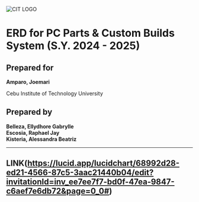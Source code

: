 ![CIT LOGO](https://cit.edu/wp-content/uploads/2023/07/cit-logo.png)


# ERD for PC Parts & Custom Builds System (S.Y. 2024 - 2025)

## Prepared for 
**Amparo, Joemari**

Cebu Institute of Technology University

## Prepared by 
**Belleza, Ellydhore Gabrylle**  
**Escosia, Raphael Jay**  
**Kisteria, Alessandra Beatriz**  

---

## LINK(https://lucid.app/lucidchart/68992d28-ed21-4566-87c5-3aac21440b04/edit?invitationId=inv_ee7ee7f7-bd0f-47ea-9847-c6aef7e6db72&page=0_0#)
